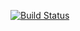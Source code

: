 [![Build Status](https://cloud.drone.io/api/badges/rk134/kernel-blender/status.svg)](https://cloud.drone.io/rk134/kernel-blender)
